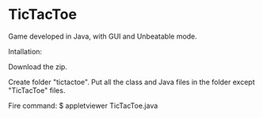 # TicTacToe
Game developed in Java, with GUI and Unbeatable mode.

Intallation:

Download the zip.

Create folder "tictactoe".
Put all the class and Java files in the folder except "TicTacToe" files.

Fire command:
$ appletviewer TicTacToe.java

